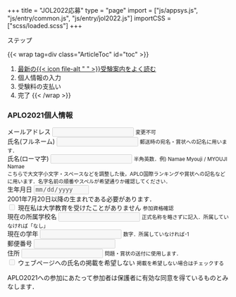 +++
title = "JOL2022応募"
type = "page"
import = ["js/appsys.js", "js/entry/common.js", "js/entry/jol2022.js"]
importCSS = ["scss/loaded.scss"]
+++

<!-- ### 注意事項

APLO2021は3月28日（日）に**リモート開催**で行われます．競技中は Zoom を用いて監督を行いますので，**カメラつき機器**のご準備をお願いします．問題およびJOL賞状は**下記住所宛てに郵送**いたしますので，ご確認をお願いします． -->

ステップ

{{< wrap tag=div class="ArticleToc" id="toc" >}}
1. [最新の{{< icon file-alt " " >}}受験案内をよく読む](/application/)
1. 個人情報の入力
1. 受験料の支払い
1. 完了
{{< /wrap >}}

### APLO2021個人情報

<div id="app-cont-info" class="mb-4">
    <!-- <form onsubmit="infoSubmit(); return false;" class="needs-validation"> -->
    <form onsubmit="return false;" class="needs-validation">
        <div class="form-group">
          <label for="input-email">メールアドレス</label>
          <input disabled type="email" class="form-control-plaintext" id="input-email" aria-describedby="input-emailHelp">
          <small id="input-emailHelp" class="form-text text-muted">変更不可</small>
        </div>
        <div class="form-group was-validated">
          <label for="input-name">氏名(フルネーム)</label>
          <input disabled required class="form-control-plaintext" id="input-name">
          <small id="input-name-roman-help" class="form-text text-muted">郵送時の宛名・賞状への記名に用います．</small>
        </div>
        <div class="form-group was-validated">
            <label for="input-name-roman">氏名(ローマ字)</label>
            <input disabled required pattern="^[0-9A-Za-z\s]+$" class="form-control-plaintext" id="input-name-roman" aria-describedby="input-name-roman-help">
            <small id="input-name-roman-help" class="form-text text-muted">半角英数．例) Namae Myouji / MYOUJI Namae<br>こちらで大文字小文字・スペースなどを調整した後，APLO国際ランキングや賞状への記名などに用います．名字名前の順番やスペルが希望通りか確認してください．</small>
        </div>
        <div id="form-birthdate" class="form-group was-validated">
            <label for="input-birthdate">生年月日</label>
            <input disabled required min="2001-07-20" type="date" class="form-control-plaintext" id="input-birthdate">
            <div class="invalid-feedback">2001年7月20日以降の生まれである必要があります．</div>
        </div>
        <div class="form-group was-validated">
            <div class="custom-control custom-checkbox">
                <input disabled required type="checkbox" class="custom-control-input" id="input-pre-university" aria-describedby="input-pre-university-help">
                <label class="custom-control-label" for="input-pre-university">現在私は大学教育を受けたことがありません</label>
                <small id="input-pre-university-help" class="form-text text-muted">参加資格確認</small>
            </div>
        </div>
        <div class="form-group was-validated spot-award-delete">
            <label for="input-school-name">現在の所属学校名</label>
            <input disabled required type="text" class="form-control-plaintext" id="input-school-name" aria-describedby="input-school-name-help">
            <small id="input-school-name-help" class="form-text text-muted">正式名称を略さずに記入．所属していなければ「なし」</small>
        </div>
        <div class="form-group was-validated spot-award-delete">
            <label for="input-grade">現在の学年</label>
            <input disabled required type="number" class="form-control-plaintext" id="input-grade" aria-describedby="input-grade-help">
            <small id="input-grade-help" class="form-text text-muted">数字．所属していなければ-1</small>
        </div>
        <div class="form-group was-validated">
            <label for="input-zipcode">郵便番号</label>
            <input disabled required pattern="^[0-9]+$" class="form-control-plaintext" id="input-zipcode" aria-describedby="input-zipcode-help">
            <small id="input-zipcode-help" class="form-text text-muted"></small>
        </div>
        <div class="form-group was-validated">
            <label for="input-address">住所</label>
            <input disabled required class="form-control-plaintext" id="input-address" aria-describedby="input-address-help">
            <small id="input-address-help" class="form-text text-muted">問題・賞状の送付に使用します．</small>
        </div>
        <div class="form-group spot-award-delete">
            <div class="custom-control custom-checkbox">
                <input disabled type="checkbox" class="custom-control-input" id="input-publish" aria-describedby="input-publish-help">
                <label class="custom-control-label" for="input-publish">ウェブページへの氏名の掲載を希望しない</label>
                <small id="input-publish-help" class="form-text text-muted">掲載を希望しない場合はチェックする</small>
            </div>
        </div>
        <div class="form-group spot-award-delete">
            <p>APLO2021への参加にあたって参加者は保護者に有効な同意を得ているものとみなします．</p>
        </div>
        <!-- <button id="update-info" type="submit" class="btn btn-primary">応募</button> -->
      </form>
</div>
